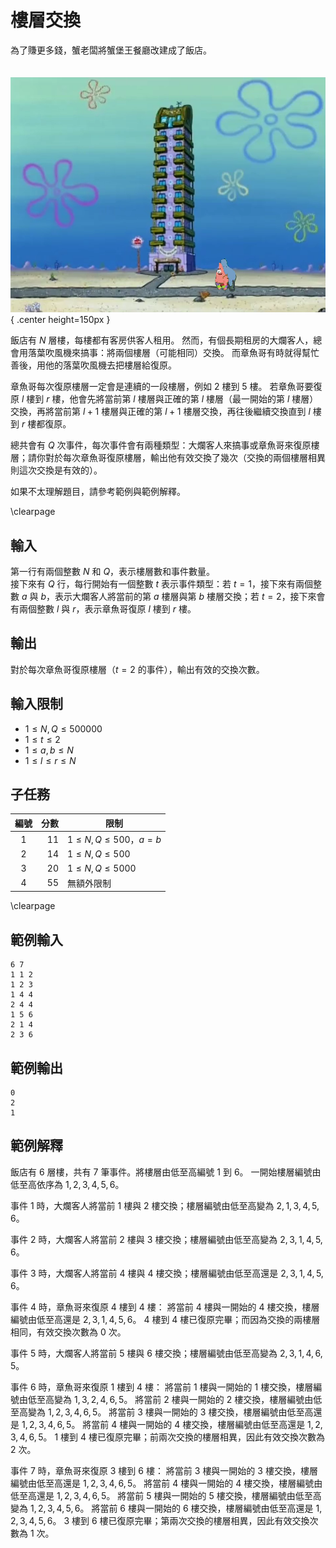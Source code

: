 # 樓層交換


為了賺更多錢，蟹老闆將蟹堡王餐廳改建成了飯店。

　　　　　　　　　　　　　　　![](image.png){ .center height=150px }  

飯店有 $N$ 層樓，每樓都有客房供客人租用。
然而，有個長期租房的大爛客人，總會用落葉吹風機來搞事：將兩個樓層（可能相同）交換。
而章魚哥有時就得幫忙善後，用他的落葉吹風機去把樓層給復原。

章魚哥每次復原樓層一定會是連續的一段樓層，例如 $2$ 樓到 $5$ 樓。
若章魚哥要復原 $l$ 樓到 $r$ 樓，他會先將當前第 $l$ 樓層與正確的第 $l$ 樓層（最一開始的第 $l$ 樓層）交換，再將當前第 $l+1$ 樓層與正確的第 $l+1$ 樓層交換，再往後繼續交換直到 $l$ 樓到 $r$ 樓都復原。

總共會有 $Q$ 次事件，每次事件會有兩種類型：大爛客人來搞事或章魚哥來復原樓層；請你對於每次章魚哥復原樓層，輸出他有效交換了幾次（交換的兩個樓層相異則這次交換是有效的）。

如果不太理解題目，請參考範例與範例解釋。

\clearpage

## 輸入
第一行有兩個整數 $N$ 和 $Q$，表示樓層數和事件數量。  
接下來有 $Q$ 行，每行開始有一個整數 $t$ 表示事件類型：若 $t = 1$，接下來有兩個整數 $a$ 與 $b$，表示大爛客人將當前的第 $a$ 樓層與第 $b$ 樓層交換；若 $t = 2$，接下來會有兩個整數 $l$ 與 $r$，表示章魚哥復原 $l$ 樓到 $r$ 樓。  

## 輸出
對於每次章魚哥復原樓層（$t = 2$ 的事件），輸出有效的交換次數。  

## 輸入限制
 - $1 \leq N, Q \leq 500000$
 - $1 \leq t\leq 2$
 - $1 \leq a, b \leq N$
 - $1 \leq l \leq r \leq N$

## 子任務
| 編號 | 分數 |    限制    |
| :---: | ---: | ---------- |
|  1  | 11 | $1 \leq N, Q \leq 500$，$a = b$ |
|  2  | 14 | $1 \leq N, Q \leq 500$ |
|  3  | 20 | $1 \leq N, Q \leq 5000$ |
|  4  | 55 | 無額外限制 |

\clearpage

## 範例輸入
```
6 7
1 1 2
1 2 3
1 4 4
2 4 4
1 5 6
2 1 4
2 3 6
```

## 範例輸出
```
0
2
1
```

## 範例解釋
飯店有 $6$ 層樓，共有 $7$ 筆事件。將樓層由低至高編號 $1$ 到 $6$。
一開始樓層編號由低至高依序為 $1,2,3,4,5,6$。

事件 $1$ 時，大爛客人將當前 $1$ 樓與 $2$ 樓交換；樓層編號由低至高變為 $2,1,3,4,5,6$。

事件 $2$ 時，大爛客人將當前 $2$ 樓與 $3$ 樓交換；樓層編號由低至高變為 $2,3,1,4,5,6$。

事件 $3$ 時，大爛客人將當前 $4$ 樓與 $4$ 樓交換；樓層編號由低至高還是 $2,3,1,4,5,6$。

事件 $4$ 時，章魚哥來復原 $4$ 樓到 $4$ 樓：
將當前 $4$ 樓與一開始的 $4$ 樓交換，樓層編號由低至高還是 $2,3,1,4,5,6$。
$4$ 樓到 $4$ 樓已復原完畢；而因為交換的兩樓層相同，有效交換次數為 $0$ 次。

事件 $5$ 時，大爛客人將當前 $5$ 樓與 $6$ 樓交換；樓層編號由低至高變為 $2,3,1,4,6,5$。

事件 $6$ 時，章魚哥來復原 $1$ 樓到 $4$ 樓：
將當前 $1$ 樓與一開始的 $1$ 樓交換，樓層編號由低至高變為 $1,3,2,4,6,5$。
將當前 $2$ 樓與一開始的 $2$ 樓交換，樓層編號由低至高變為 $1,2,3,4,6,5$。
將當前 $3$ 樓與一開始的 $3$ 樓交換，樓層編號由低至高還是 $1,2,3,4,6,5$。
將當前 $4$ 樓與一開始的 $4$ 樓交換，樓層編號由低至高還是 $1,2,3,4,6,5$。
$1$ 樓到 $4$ 樓已復原完畢；前兩次交換的樓層相異，因此有效交換次數為 $2$ 次。

事件 $7$ 時，章魚哥來復原 $3$ 樓到 $6$ 樓：
將當前 $3$ 樓與一開始的 $3$ 樓交換，樓層編號由低至高還是 $1,2,3,4,6,5$。
將當前 $4$ 樓與一開始的 $4$ 樓交換，樓層編號由低至高還是 $1,2,3,4,6,5$。
將當前 $5$ 樓與一開始的 $5$ 樓交換，樓層編號由低至高變為 $1,2,3,4,5,6$。
將當前 $6$ 樓與一開始的 $6$ 樓交換，樓層編號由低至高還是 $1,2,3,4,5,6$。
$3$ 樓到 $6$ 樓已復原完畢；第兩次交換的樓層相異，因此有效交換次數為 $1$ 次。